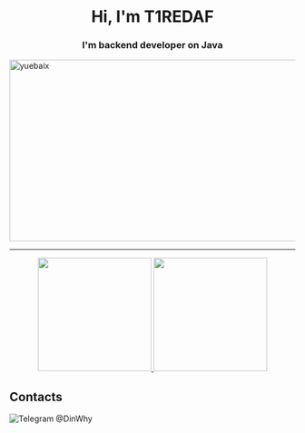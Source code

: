 <h1 align="center">Hi, I'm T1REDAF</h1>
<h3 align="center">I'm backend developer on Java</h3>
<img align="center"  height="320px" width="840px" src="https://acegif.com/wp-content/gifs/starfall-gif-46.gif" alt="yuebaix" />

---

<div align="center">

<a href="https://github.com/syedammar111">
  <img height="200em" src="https://github-readme-stats.vercel.app/api?username=syedammar111&theme=buefy&show_icons=true" />
  <img height="200em" src="https://github-readme-stats.vercel.app/api/top-langs/?username=syedammar111&theme=buefy&layout=compact" />
</a>
</div>

## Contacts

![Telegram](https://img.shields.io/badge/Telegram-2CA5E0?style=for-the-badge&logo=telegram&logoColor=white)<a> @DinWhy</a>
